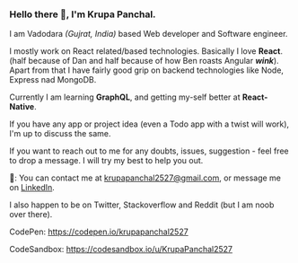 ### Hello there 👋, I'm Krupa Panchal.

I am Vadodara *(Gujrat, India)* based Web developer and Software engineer.

I mostly work on React related/based technologies. Basically I love **React**. (half because of Dan and half because of how Ben roasts Angular _**wink**_).
Apart from that I have fairly good grip on backend technologies like Node, Express nad MongoDB.

Currently I am learning **GraphQL**, and getting my-self better at **React-Native**.

If you have any app or project idea (even a Todo app with a twist will work), I'm up to discuss the same.

If you want to reach out to me for any doubts, issues, suggestion - feel free to drop a message. I will try my best to help you out.

💬: You can contact me at krupapanchal2527@gmail.com, or message me on [LinkedIn](https://www.linkedin.com/in/krupa-panchal-80022514b).
     
   I also happen to be on Twitter, Stackoverflow and Reddit (but I am noob over there).  
     
CodePen: https://codepen.io/krupapanchal2527

CodeSandbox: https://codesandbox.io/u/KrupaPanchal2527
     
<!--
**KrupaPanchal2527/KrupaPanchal2527** is a ✨ _special_ ✨ repository because its `README.md` (this file) appears on your GitHub profile.

Here are some ideas to get you started:

- 🔭 I’m currently working on ...
- 🌱 I’m currently learning ...
- 👯 I’m looking to collaborate on ...
- 🤔 I’m looking for help with ...
- 💬 Ask me about ...
- 📫 How to reach me: ...
- 😄 Pronouns: ...
- ⚡ Fun fact: ...
-->
 
